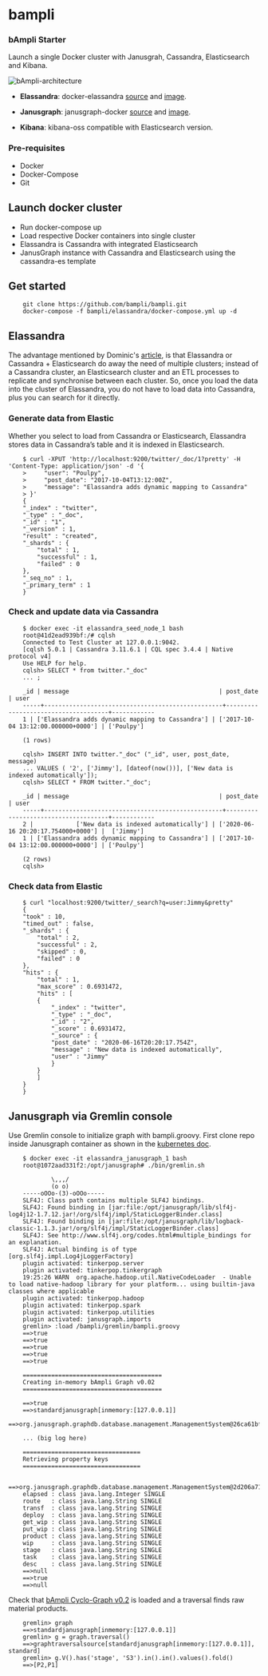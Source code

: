# bampli
### bAmpli Starter 

Launch a single Docker cluster with Janusgrah, Cassandra, Elasticsearch and Kibana.

![bAmpli-architecture](https://user-images.githubusercontent.com/86032/84940662-8af3ee80-b0b6-11ea-9aaf-ca43665644fd.png)

- **Elassandra**: docker-elassandra [source](https://github.com/strapdata/docker-elassandra) and [image](https://hub.docker.com/r/strapdata/elassandra).

- **Janusgraph**: janusgraph-docker [source](https://github.com/JanusGraph/janusgraph-docker) and [image](https://hub.docker.com/r/janusgraph/janusgraph).

- **Kibana**: kibana-oss compatible with Elasticsearch version.

### Pre-requisites

- Docker
- Docker-Compose
- Git

## Launch docker cluster

- Run docker-compose up
- Load respective Docker containers into single cluster
- Elassandra is Cassandra with integrated Elasticsearch
- JanusGraph instance with Cassandra and Elasticsearch using the cassandra-es template

## Get started

```console
    git clone https://github.com/bampli/bampli.git
    docker-compose -f bampli/elassandra/docker-compose.yml up -d
```

## Elassandra

The advantage mentioned by Dominic's [article](https://opensourceforu.com/2017/07/elassandra-to-leverage-huge-data-stack/), is that Elassandra or Cassandra + Elasticsearch do away the need of multiple clusters; instead of a Cassandra cluster, an Elasticsearch cluster and an ETL processes to replicate and synchronise between each cluster. So, once you load the data into the cluster of Elassandra, you do not have to load data into Cassandra, plus you can search for it directly. 

### Generate data from Elastic

Whether you select to load from Cassandra or Elasticsearch, Elassandra stores data in Cassandra’s table and it is indexed in Elasticsearch.

```console
    $ curl -XPUT 'http://localhost:9200/twitter/_doc/1?pretty' -H 'Content-Type: application/json' -d '{
    >     "user": "Poulpy",
    >     "post_date": "2017-10-04T13:12:00Z",
    >     "message": "Elassandra adds dynamic mapping to Cassandra"
    > }'
    {
    "_index" : "twitter",
    "_type" : "_doc",
    "_id" : "1",
    "_version" : 1,
    "result" : "created",
    "_shards" : {
        "total" : 1,
        "successful" : 1,
        "failed" : 0
    },
    "_seq_no" : 1,
    "_primary_term" : 1
    }
```

### Check and update data via Cassandra

```console
    $ docker exec -it elassandra_seed_node_1 bash
    root@41d2ead939bf:/# cqlsh
    Connected to Test Cluster at 127.0.0.1:9042.
    [cqlsh 5.0.1 | Cassandra 3.11.6.1 | CQL spec 3.4.4 | Native protocol v4]
    Use HELP for help.
    cqlsh> SELECT * from twitter."_doc"
    ... ;

    _id | message                                          | post_date                           | user
    -----+--------------------------------------------------+-------------------------------------+------------
    1 | ['Elassandra adds dynamic mapping to Cassandra'] | ['2017-10-04 13:12:00.000000+0000'] | ['Poulpy']

    (1 rows)

    cqlsh> INSERT INTO twitter."_doc" ("_id", user, post_date, message)
    ... VALUES ( '2', ['Jimmy'], [dateof(now())], ['New data is indexed automatically']);
    cqlsh> SELECT * FROM twitter."_doc";

    _id | message                                          | post_date                           | user
    -----+--------------------------------------------------+-------------------------------------+------------
    2 |            ['New data is indexed automatically'] | ['2020-06-16 20:20:17.754000+0000'] |  ['Jimmy']
    1 | ['Elassandra adds dynamic mapping to Cassandra'] | ['2017-10-04 13:12:00.000000+0000'] | ['Poulpy']

    (2 rows)
    cqlsh>
```

### Check data from Elastic

```console
    $ curl "localhost:9200/twitter/_search?q=user:Jimmy&pretty"
    {
    "took" : 10,
    "timed_out" : false,
    "_shards" : {
        "total" : 2,
        "successful" : 2,
        "skipped" : 0,
        "failed" : 0
    },
    "hits" : {
        "total" : 1,
        "max_score" : 0.6931472,
        "hits" : [
        {
            "_index" : "twitter",
            "_type" : "_doc",
            "_id" : "2",
            "_score" : 0.6931472,
            "_source" : {
            "post_date" : "2020-06-16T20:20:17.754Z",
            "message" : "New data is indexed automatically",
            "user" : "Jimmy"
            }
        }
        ]
    }
    }
```
## Janusgraph via Gremlin console

Use Gremlin console to initialize graph with bampli.groovy. First clone repo inside Janusgraph container as shown in the [kubernetes doc](./kubernetes.md).

```console
    $ docker exec -it elassandra_janusgraph_1 bash
    root@1072aad331f2:/opt/janusgraph# ./bin/gremlin.sh

            \,,,/
            (o o)
    -----oOOo-(3)-oOOo-----
    SLF4J: Class path contains multiple SLF4J bindings.
    SLF4J: Found binding in [jar:file:/opt/janusgraph/lib/slf4j-log4j12-1.7.12.jar!/org/slf4j/impl/StaticLoggerBinder.class]
    SLF4J: Found binding in [jar:file:/opt/janusgraph/lib/logback-classic-1.1.3.jar!/org/slf4j/impl/StaticLoggerBinder.class]
    SLF4J: See http://www.slf4j.org/codes.html#multiple_bindings for an explanation.
    SLF4J: Actual binding is of type [org.slf4j.impl.Log4jLoggerFactory]
    plugin activated: tinkerpop.server
    plugin activated: tinkerpop.tinkergraph
    19:25:26 WARN  org.apache.hadoop.util.NativeCodeLoader  - Unable to load native-hadoop library for your platform... using builtin-java classes where applicable
    plugin activated: tinkerpop.hadoop
    plugin activated: tinkerpop.spark
    plugin activated: tinkerpop.utilities
    plugin activated: janusgraph.imports
    gremlin> :load /bampli/gremlin/bampli.groovy
    ==>true
    ==>true
    ==>true
    ==>true
    ==>true

    =======================================
    Creating in-memory bAmpli Graph v0.02
    =======================================

    ==>true
    ==>standardjanusgraph[inmemory:[127.0.0.1]]
    ==>org.janusgraph.graphdb.database.management.ManagementSystem@26ca61bf

    ... (big log here)

    =================================
    Retrieving property keys
    =================================

    ==>org.janusgraph.graphdb.database.management.ManagementSystem@2d206a71
    elapsed : class java.lang.Integer SINGLE
    route   : class java.lang.String SINGLE
    transf  : class java.lang.String SINGLE
    deploy  : class java.lang.String SINGLE
    get_wip : class java.lang.String SINGLE
    put_wip : class java.lang.String SINGLE
    product : class java.lang.String SINGLE
    wip     : class java.lang.String SINGLE
    stage   : class java.lang.String SINGLE
    task    : class java.lang.String SINGLE
    desc    : class java.lang.String SINGLE
    ==>null
    ==>true
    ==>null
```

Check that [bAmpli Cyclo-Graph v0.2](https://user-images.githubusercontent.com/86032/84040175-aead8b00-a978-11ea-9454-f4f801ce50e4.png) is loaded and a traversal finds raw material products.

```console
    gremlin> graph
    ==>standardjanusgraph[inmemory:[127.0.0.1]]
    gremlin> g = graph.traversal()
    ==>graphtraversalsource[standardjanusgraph[inmemory:[127.0.0.1]], standard]
    gremlin> g.V().has('stage', 'S3').in().in().values().fold()
    ==>[P2,P1]
```
